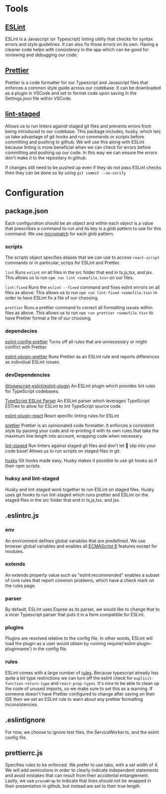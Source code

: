 # Tools

## [ESLint](https://eslint.org/)

ESLint is a Javascript (or Typescript) linting utility that checks for syntax errors and style guidelines. It can also fix those errors on its own. Having a cleaner code helps with consistency in the app which can be good for reviewing and debugging our code.

## [Prettier](https://prettier.io/)

Prettier is a code formatter for our Typescript and Javascript files that enforces a common style guide across our codebase. It can be downloaded as a plugin in VSCode and set to format code upon saving in the Settings.json file within VSCode.

## [lint-staged](https://github.com/okonet/lint-staged)

Allows us to run linters against staged git files and prevents errors from being introduced to our codebase. This package includes, husky, which lets us take advantage of git hooks and run commands or scripts before committing and pushing to github. We will use this along with ESLint because linting is more beneficial when we can check for errors before committing and pushing up our code. In this way we can ensure the errors don't make it to the repository in github.

If changes still need to be pushed up even if they do not pass ESLint checks then they can be done so by using `git commit --no-verify`

# Configuration

## package.json

Each configuration should be an object and within each object is a value that prescribes a command to run and its key is a glob pattern to use for this command. We use [micromatch](https://github.com/micromatch/micromatch) for each glob pattern.

### scripts

The scripts object specifies aliases that we can use to access `react-script` commands or in particular, scrips for ESLint and Prettier.

`lint` Runs `eslint` on all files in the src folder that end in ts,js,tsx, and jsx. This allows us to run `npm run lint <somefile.tsx>` on our files.

`lint:fixed` Runs the `eslint --fixed` command and fixes eslint errrors on all files as above. This allows us to run `npm run lint:fixed <somefile.tsx>` in order to have ESLint fix a file of our choosing.

`prettier` Runs a prettier command to correct all formatting issues within files as above. This allows us to run `npm run prettier <somefile.tsx>` to have Prettier format a file of our choosing.

### dependecies

[eslint-config-prettier](https://github.com/prettier/eslint-config-prettier) Turns off all rules that are unnecessary or might conflict with Prettier.

[eslint-plugin-prettier](eslint-plugin-prettier) Runs Prettier as an ESLint rule and reports differences as individual ESLint issues.

### devDependencies

[@typescript-eslint/eslint-plugin](https://www.npmjs.com/package/@typescript-eslint/eslint-plugin) An ESLint plugin which provides lint rules for TypeScript codebases.

[TypeScript ESLint Parser](https://www.npmjs.com/package/@typescript-eslint/parser) An ESLint parser which leverages TypeScript ESTree to allow for ESLint to lint TypeScript source code.

[eslint-plugin-react](https://www.npmjs.com/package/eslint-plugin-react) React specific linting rules for ESLint

[prettier](https://github.com/prettier/prettier) Prettier is an opinionated code formatter. It enforces a consistent style by parsing your code and re-printing it with its own rules that take the maximum line length into account, wrapping code when necessary.

[lint-staged](https://github.com/okonet/lint-staged) Run linters against staged git files and don't let :hankey: slip into your code base! Allows us to run scripts on staged files in git.

[husky](https://github.com/typicode/husky) Git hooks made easy. Husky makes it possible to use git hooks as if their npm scripts.

### huksy and lint-staged

Husky and lint-staged work together to run ESLint on staged files. Husky uses git hooks to run lint-staged which runs prettier and ESLint on the staged files in the src folder that end in ts,js,tsx, and jsx.

## .eslintrc.js

### env

An environment defines global variables that are predefined. We use browser global variables and enables all [ECMAScript 6](https://en.wikipedia.org/wiki/ECMAScript) features except for modules.

### extends

An extends property value such as "eslint:recommended" enables a subset of core rules that report common problems, which have a check mark on the rules page.

### parser

By default, ESLint uses Espree as its parser, we would like to change that to a nicer Typescript parser that puts it in a form compatible for ESLint.

### plugins

Plugins are resolved relative to the config file. In other words, ESLint will load the plugin as a user would obtain by running require('eslint-plugin-pluginname') in the config file.

### rules

ESLint comes with a large number of [rules](https://eslint.org/docs/rules/). Because typescript already has quite a bit type restrictions we can turn off the eslint check for `explicit-function-return-type` and `react-prop-types`. It's nice to be able to clean up the code of unused imports, so we make sure to set this as a warning. If someone doesn't have Prettier configured to change after saving on their IDE then we set an ESLint rule to warn about any prettier formatting inconsistencies.

## .eslintignore

For now, we choose to ignore test files, the ServiceWorker.ts, and the eslint config file.

## prettierrc.js

Specifies rules to be enforced. We prefer to use tabs, with a set width of 4. We will add semicolons in order to clearly indicate independent statements and avoid mistakes that can result from their accidental entanglement. Lastly, we use `proseWrap` to indicate that lines should not be wrapped in their presentation in github, but instead are set to their true length.

